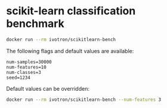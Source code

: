 # scikit-learn classification benchmark

```bash
docker run --rm ivotron/scikitlearn-bench
```

The following flags and default values are available:

```
num-samples=30000
num-features=10
num-classes=3
seed=1234
```

Default values can be overridden:

```bash
docker run --rm ivotron/scikitlearn-bench --num-features 3
```
